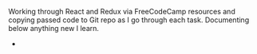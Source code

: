 Working through React and Redux via FreeCodeCamp resources and copying passed code to Git repo as I go through each task. Documenting below anything new I learn.

- 